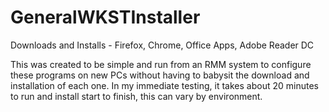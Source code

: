 # GeneralWKSTInstaller
Downloads and Installs - Firefox, Chrome, Office Apps, Adobe Reader DC

This was created to be simple and run from an RMM system to configure these programs on new PCs without having to babysit the download and installation of each one.
In my immediate testing, it takes about 20 minutes to run and install start to finish, this can vary by environment.
